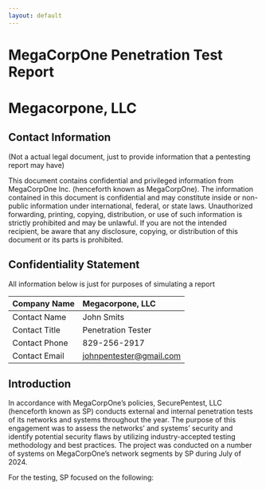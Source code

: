 ```yaml
---
layout: default
---
```


# MegaCorpOne Penetration Test Report
# Megacorpone, LLC


## Contact Information
(Not a actual legal document, just to provide information that a pentesting report may have)

This document contains confidential and privileged information from MegaCorpOne Inc. (henceforth known as MegaCorpOne). The 
information contained in this document is confidential and may constitute inside or non-public information under 
international, federal, or state laws. Unauthorized forwarding, printing, copying, distribution, or use of such information is
strictly prohibited and may be unlawful. If you are not the intended recipient, be aware that any disclosure, copying, or 
distribution of this document or its parts is prohibited.

## Confidentiality Statement

All information below is just for purposes of simulating a report

| Company Name  | Megacorpone, LLC        |
|:--------------|:------------------------|
| Contact Name  | John Smits              |
| Contact Title | Penetration Tester      |
| Contact Phone | 829-256-2917            |
| Contact Email | johnpentester@gmail.com |

## Introduction

In accordance with MegaCorpOne’s policies, SecurePentest, LLC (henceforth known as SP) conducts external and internal penetration tests of its networks and systems throughout the year. The purpose of this engagement was to assess the networks’ and systems’ security and identify potential security flaws by utilizing industry-accepted testing methodology and best practices. The project was conducted on a number of systems on MegaCorpOne’s network segments by SP during July of 2024.

For the testing, SP focused on the following:


